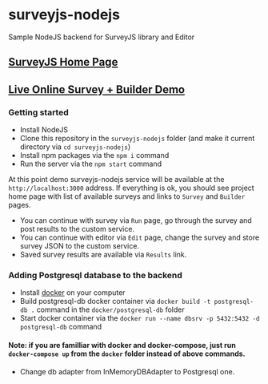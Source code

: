 # surveyjs-nodejs
Sample NodeJS backend for SurveyJS library and Editor

## [SurveyJS Home Page](https://surveyjs.io/Examples/Service/)

## [Live Online Survey + Builder Demo](https://surveyjs-nodejs.herokuapp.com/)


### Getting started
- Install NodeJS
- Clone this repository in the `surveyjs-nodejs` folder (and make it current directory via `cd surveyjs-nodejs`)
- Install npm packages via the `npm i` command
- Run the server via the `npm start` command

At this point demo surveyjs-nodejs service will be available at the `http://localhost:3000` address.
If everything is ok, you should see project home page with list of available surveys and links to `Survey` and `Builder` pages.
- You can continue with survey via `Run` page, go through the survey and post results to the custom service.
- You can continue with editor via `Edit` page, change the survey and store survey JSON to the custom service.
- Saved survey results are available via `Results` link.


### Adding Postgresql database to the backend
- Install [docker](https://www.docker.com/) on your computer
- Build postgresql-db docker container via `docker build -t postgresql-db .` command in the `docker/postgresql-db` folder
- Start docker container via the `docker run --name dbsrv -p 5432:5432 -d postgresql-db` command
#### Note: if you are familliar with docker and docker-compose, just run `docker-compose up` from the `docker` folder instead of above commands.
- Change db adapter from InMemoryDBAdapter to Postgresql one.
